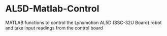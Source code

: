 # AL5D-Matlab-Control
MATLAB functions to control the Lynxmotion AL5D (SSC-32U Board) robot and take input readings from the control board
